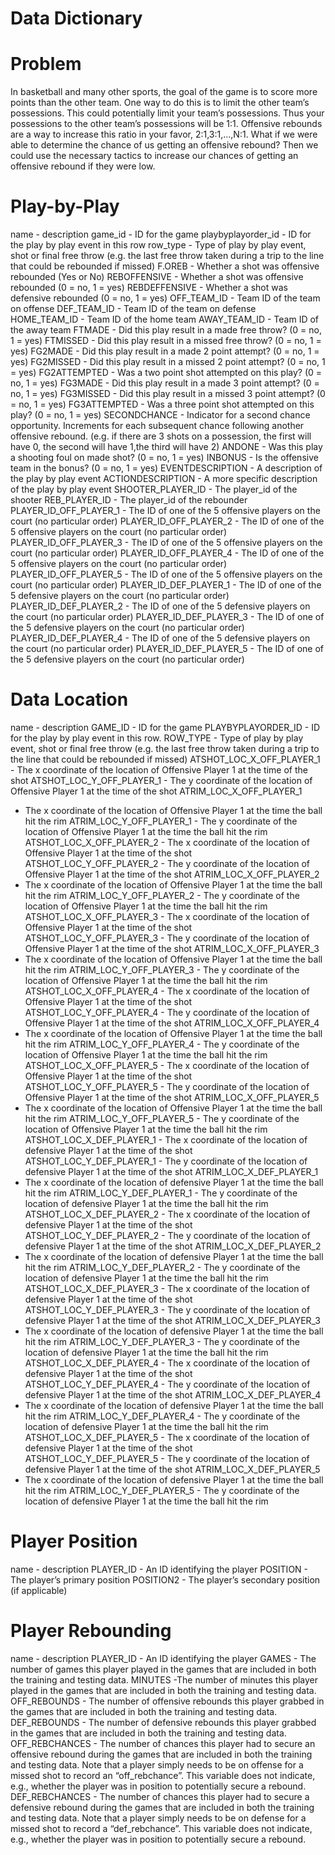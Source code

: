 Data Dictionary
================

# Problem

In basketball and many other sports, the goal of the game is to score
more points than the other team. One way to do this is to limit the
other team’s possessions. This could potentially limit your team’s
possessions. Thus your possessions to the other team’s possessions will
be 1:1. Offensive rebounds are a way to increase this ratio in your
favor, 2:1,3:1,…,N:1. What if we were able to determine the chance of us
getting an offensive rebound? Then we could use the necessary tactics to
increase our chances of getting an offensive rebound if they were low.

# Play-by-Play

name - description game\_id - ID for the game playbyplayorder\_id - ID
for the play by play event in this row row\_type - Type of play by play
event, shot or final free throw (e.g. the last free throw taken during a
trip to the line that could be rebounded if missed) F.OREB - Whether a
shot was offensive rebounded (Yes or No) REBOFFENSIVE - Whether a shot
was offensive rebounded (0 = no, 1 = yes) REBDEFFENSIVE - Whether a shot
was defensive rebounded (0 = no, 1 = yes) OFF\_TEAM\_ID - Team ID of the
team on offense DEF\_TEAM\_ID - Team ID of the team on defense
HOME\_TEAM\_ID - Team ID of the home team AWAY\_TEAM\_ID - Team ID of
the away team FTMADE - Did this play result in a made free throw? (0 =
no, 1 = yes) FTMISSED - Did this play result in a missed free throw? (0
= no, 1 = yes) FG2MADE - Did this play result in a made 2 point attempt?
(0 = no, 1 = yes) FG2MISSED - Did this play result in a missed 2 point
attempt? (0 = no, 1 = yes) FG2ATTEMPTED - Was a two point shot attempted
on this play? (0 = no, 1 = yes) FG3MADE - Did this play result in a made
3 point attempt? (0 = no, 1 = yes) FG3MISSED - Did this play result in a
missed 3 point attempt? (0 = no, 1 = yes) FG3ATTEMPTED - Was a three
point shot attempted on this play? (0 = no, 1 = yes) SECONDCHANCE -
Indicator for a second chance opportunity. Increments for each
subsequent chance following another offensive rebound. (e.g. if there
are 3 shots on a possession, the first will have 0, the second will have
1,the third will have 2) ANDONE - Was this play a shooting foul on made
shot? (0 = no, 1 = yes) INBONUS - Is the offensive team in the bonus? (0
= no, 1 = yes) EVENTDESCRIPTION - A description of the play by play
event ACTIONDESCRIPTION - A more specific description of the play by
play event SHOOTER\_PLAYER\_ID - The player\_id of the shooter
REB\_PLAYER\_ID - The player\_id of the rebounder
PLAYER\_ID\_OFF\_PLAYER\_1 - The ID of one of the 5 offensive players on
the court (no particular order) PLAYER\_ID\_OFF\_PLAYER\_2 - The ID of
one of the 5 offensive players on the court (no particular order)
PLAYER\_ID\_OFF\_PLAYER\_3 - The ID of one of the 5 offensive players on
the court (no particular order) PLAYER\_ID\_OFF\_PLAYER\_4 - The ID of
one of the 5 offensive players on the court (no particular order)
PLAYER\_ID\_OFF\_PLAYER\_5 - The ID of one of the 5 offensive players on
the court (no particular order) PLAYER\_ID\_DEF\_PLAYER\_1 - The ID of
one of the 5 defensive players on the court (no particular order)
PLAYER\_ID\_DEF\_PLAYER\_2 - The ID of one of the 5 defensive players on
the court (no particular order) PLAYER\_ID\_DEF\_PLAYER\_3 - The ID of
one of the 5 defensive players on the court (no particular order)
PLAYER\_ID\_DEF\_PLAYER\_4 - The ID of one of the 5 defensive players on
the court (no particular order) PLAYER\_ID\_DEF\_PLAYER\_5 - The ID of
one of the 5 defensive players on the court (no particular order)

# Data Location

name - description GAME\_ID - ID for the game PLAYBYPLAYORDER\_ID - ID
for the play by play event in this row. ROW\_TYPE - Type of play by play
event, shot or final free throw (e.g. the last free throw taken during a
trip to the line that could be rebounded if missed)
ATSHOT\_LOC\_X\_OFF\_PLAYER\_1 - The x coordinate of the location of
Offensive Player 1 at the time of the shot
ATSHOT\_LOC\_Y\_OFF\_PLAYER\_1 - The y coordinate of the location of
Offensive Player 1 at the time of the shot ATRIM\_LOC\_X\_OFF\_PLAYER\_1
- The x coordinate of the location of Offensive Player 1 at the time the
ball hit the rim ATRIM\_LOC\_Y\_OFF\_PLAYER\_1 - The y coordinate of the
location of Offensive Player 1 at the time the ball hit the rim
ATSHOT\_LOC\_X\_OFF\_PLAYER\_2 - The x coordinate of the location of
Offensive Player 1 at the time of the shot
ATSHOT\_LOC\_Y\_OFF\_PLAYER\_2 - The y coordinate of the location of
Offensive Player 1 at the time of the shot ATRIM\_LOC\_X\_OFF\_PLAYER\_2
- The x coordinate of the location of Offensive Player 1 at the time the
ball hit the rim ATRIM\_LOC\_Y\_OFF\_PLAYER\_2 - The y coordinate of the
location of Offensive Player 1 at the time the ball hit the rim
ATSHOT\_LOC\_X\_OFF\_PLAYER\_3 - The x coordinate of the location of
Offensive Player 1 at the time of the shot
ATSHOT\_LOC\_Y\_OFF\_PLAYER\_3 - The y coordinate of the location of
Offensive Player 1 at the time of the shot ATRIM\_LOC\_X\_OFF\_PLAYER\_3
- The x coordinate of the location of Offensive Player 1 at the time the
ball hit the rim ATRIM\_LOC\_Y\_OFF\_PLAYER\_3 - The y coordinate of the
location of Offensive Player 1 at the time the ball hit the rim
ATSHOT\_LOC\_X\_OFF\_PLAYER\_4 - The x coordinate of the location of
Offensive Player 1 at the time of the shot
ATSHOT\_LOC\_Y\_OFF\_PLAYER\_4 - The y coordinate of the location of
Offensive Player 1 at the time of the shot ATRIM\_LOC\_X\_OFF\_PLAYER\_4
- The x coordinate of the location of Offensive Player 1 at the time the
ball hit the rim ATRIM\_LOC\_Y\_OFF\_PLAYER\_4 - The y coordinate of the
location of Offensive Player 1 at the time the ball hit the rim
ATSHOT\_LOC\_X\_OFF\_PLAYER\_5 - The x coordinate of the location of
Offensive Player 1 at the time of the shot
ATSHOT\_LOC\_Y\_OFF\_PLAYER\_5 - The y coordinate of the location of
Offensive Player 1 at the time of the shot ATRIM\_LOC\_X\_OFF\_PLAYER\_5
- The x coordinate of the location of Offensive Player 1 at the time the
ball hit the rim ATRIM\_LOC\_Y\_OFF\_PLAYER\_5 - The y coordinate of the
location of Offensive Player 1 at the time the ball hit the rim
ATSHOT\_LOC\_X\_DEF\_PLAYER\_1 - The x coordinate of the location of
defensive Player 1 at the time of the shot
ATSHOT\_LOC\_Y\_DEF\_PLAYER\_1 - The y coordinate of the location of
defensive Player 1 at the time of the shot ATRIM\_LOC\_X\_DEF\_PLAYER\_1
- The x coordinate of the location of defensive Player 1 at the time the
ball hit the rim ATRIM\_LOC\_Y\_DEF\_PLAYER\_1 - The y coordinate of the
location of defensive Player 1 at the time the ball hit the rim
ATSHOT\_LOC\_X\_DEF\_PLAYER\_2 - The x coordinate of the location of
defensive Player 1 at the time of the shot
ATSHOT\_LOC\_Y\_DEF\_PLAYER\_2 - The y coordinate of the location of
defensive Player 1 at the time of the shot ATRIM\_LOC\_X\_DEF\_PLAYER\_2
- The x coordinate of the location of defensive Player 1 at the time the
ball hit the rim ATRIM\_LOC\_Y\_DEF\_PLAYER\_2 - The y coordinate of the
location of defensive Player 1 at the time the ball hit the rim
ATSHOT\_LOC\_X\_DEF\_PLAYER\_3 - The x coordinate of the location of
defensive Player 1 at the time of the shot
ATSHOT\_LOC\_Y\_DEF\_PLAYER\_3 - The y coordinate of the location of
defensive Player 1 at the time of the shot ATRIM\_LOC\_X\_DEF\_PLAYER\_3
- The x coordinate of the location of defensive Player 1 at the time the
ball hit the rim ATRIM\_LOC\_Y\_DEF\_PLAYER\_3 - The y coordinate of the
location of defensive Player 1 at the time the ball hit the rim
ATSHOT\_LOC\_X\_DEF\_PLAYER\_4 - The x coordinate of the location of
defensive Player 1 at the time of the shot
ATSHOT\_LOC\_Y\_DEF\_PLAYER\_4 - The y coordinate of the location of
defensive Player 1 at the time of the shot ATRIM\_LOC\_X\_DEF\_PLAYER\_4
- The x coordinate of the location of defensive Player 1 at the time the
ball hit the rim ATRIM\_LOC\_Y\_DEF\_PLAYER\_4 - The y coordinate of the
location of defensive Player 1 at the time the ball hit the rim
ATSHOT\_LOC\_X\_DEF\_PLAYER\_5 - The x coordinate of the location of
defensive Player 1 at the time of the shot
ATSHOT\_LOC\_Y\_DEF\_PLAYER\_5 - The y coordinate of the location of
defensive Player 1 at the time of the shot ATRIM\_LOC\_X\_DEF\_PLAYER\_5
- The x coordinate of the location of defensive Player 1 at the time the
ball hit the rim ATRIM\_LOC\_Y\_DEF\_PLAYER\_5 - The y coordinate of the
location of defensive Player 1 at the time the ball hit the rim

# Player Position

name - description PLAYER\_ID - An ID identifying the player POSITION -
The player’s primary position POSITION2 - The player’s secondary
position (if applicable)

# Player Rebounding

name - description PLAYER\_ID - An ID identifying the player GAMES - The
number of games this player played in the games that are included in
both the training and testing data. MINUTES -The number of minutes this
player played in the games that are included in both the training and
testing data. OFF\_REBOUNDS - The number of offensive rebounds this
player grabbed in the games that are included in both the training and
testing data. DEF\_REBOUNDS - The number of defensive rebounds this
player grabbed in the games that are included in both the training and
testing data. OFF\_REBCHANCES - The number of chances this player had to
secure an offensive rebound during the games that are included in both
the training and testing data. Note that a player simply needs to be on
offense for a missed shot to record an “off\_rebchance”. This variable
does not indicate, e.g., whether the player was in position to
potentially secure a rebound. DEF\_REBCHANCES - The number of chances
this player had to secure a defensive rebound during the games that are
included in both the training and testing data. Note that a player
simply needs to be on defense for a missed shot to record a
“def\_rebchance”. This variable does not indicate, e.g., whether the
player was in position to potentially secure a rebound.
